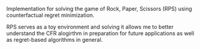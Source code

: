Implementation for solving the game of Rock, Paper, Scissors (RPS) using counterfactual regret minimization.

RPS serves as a toy environment and solving it allows me to better understand the CFR alogirthm in preparation for future applications as well as regret-based algorithms in general.